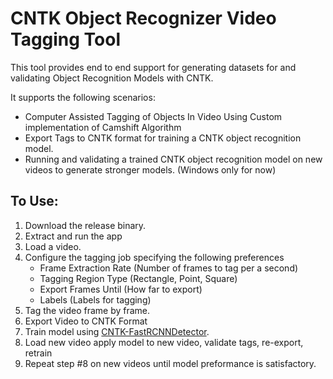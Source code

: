 # CNTK Object Recognizer Video Tagging Tool

This tool provides end to end support for generating datasets for and validating Object Recognition Models with CNTK.

It supports the following scenarios:

- Computer Assisted Tagging of Objects In Video Using Custom implementation of Camshift Algorithm
- Export Tags to CNTK format for training a CNTK object recognition model.
- Running and validating a trained CNTK object recognition model on new videos to generate stronger models. (Windows only for now)

## To Use:
 1. Download the release binary.
 2. Extract and run the app
 3. Load a video.
 4. Configure the tagging job specifying the following preferences
    - Frame Extraction Rate (Number of frames to tag per a second)
    - Tagging Region Type (Rectangle, Point, Square)
    - Export Frames Until (How far to export)
    - Labels (Labels for tagging)
 5. Tag the video frame by frame.
 6. Export Video to CNTK Format
 7. Train model using [CNTK-FastRCNNDetector](https://github.com/CatalystCode/CNTK-FastRCNNDetector).
 8. Load new video apply model to new video, validate tags, re-export, retrain
 9. Repeat step #8 on new videos until model preformance is satisfactory.  
